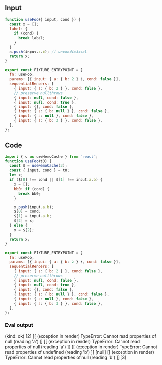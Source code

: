 
## Input

```javascript
function useFoo({ input, cond }) {
  const x = [];
  label: {
    if (cond) {
      break label;
    }
  }
  x.push(input.a.b); // unconditional
  return x;
}

export const FIXTURE_ENTRYPOINT = {
  fn: useFoo,
  params: [{ input: { a: { b: 2 } }, cond: false }],
  sequentialRenders: [
    { input: { a: { b: 2 } }, cond: false },
    // preserve nullthrows
    { input: null, cond: false },
    { input: null, cond: true },
    { input: {}, cond: false },
    { input: { a: { b: null } }, cond: false },
    { input: { a: null }, cond: false },
    { input: { a: { b: 3 } }, cond: false },
  ],
};

```

## Code

```javascript
import { c as useMemoCache } from "react";
function useFoo(t0) {
  const $ = useMemoCache(3);
  const { input, cond } = t0;
  let x;
  if ($[0] !== cond || $[1] !== input.a.b) {
    x = [];
    bb0: if (cond) {
      break bb0;
    }

    x.push(input.a.b);
    $[0] = cond;
    $[1] = input.a.b;
    $[2] = x;
  } else {
    x = $[2];
  }
  return x;
}

export const FIXTURE_ENTRYPOINT = {
  fn: useFoo,
  params: [{ input: { a: { b: 2 } }, cond: false }],
  sequentialRenders: [
    { input: { a: { b: 2 } }, cond: false },
    // preserve nullthrows
    { input: null, cond: false },
    { input: null, cond: true },
    { input: {}, cond: false },
    { input: { a: { b: null } }, cond: false },
    { input: { a: null }, cond: false },
    { input: { a: { b: 3 } }, cond: false },
  ],
};

```
      
### Eval output
(kind: ok) [2]
[[ (exception in render) TypeError: Cannot read properties of null (reading 'a') ]]
[[ (exception in render) TypeError: Cannot read properties of null (reading 'a') ]]
[[ (exception in render) TypeError: Cannot read properties of undefined (reading 'b') ]]
[null]
[[ (exception in render) TypeError: Cannot read properties of null (reading 'b') ]]
[3]